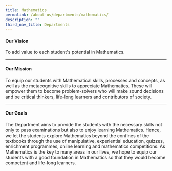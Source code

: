 ```yaml
---
title: Mathematics
permalink: /about-us/departments/mathematics/
description: ""
third_nav_title: Departments
---
```

<h4><strong>Our Vision</strong></h4>
<p>To add value to each student's potential in Mathematics.</p>

<hr>

<h4><strong>Our Mission</strong></h4>
<p>To equip our students with Mathematical skills, processes and concepts, as well as the metacognitive skills to appreciate Mathematics. These will empower them to become problem-solvers who will make sound decisions and be critical thinkers, life-long learners and contributors of society.</p>

<hr>

<h4><strong>Our Goals</strong></h4>
<p>The Department aims to provide the students with the necessary skills not only to pass examinations but also to enjoy learning Mathematics. Hence, we let the students explore Mathematics beyond the confines of the textbooks through the use of manipulative, experiential education, quizzes, enrichment programmes, online learning and mathematics competitions. As Mathematics is the key to many areas in our lives, we hope to equip our students with a good foundation in Mathematics so that they would become competent and life-long learners.</p>
